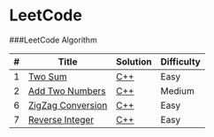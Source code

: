 LeetCode
========

###LeetCode Algorithm

| # | Title | Solution | Difficulty |
|---| ----- | -------- | ---------- |
|1|[Two Sum](https://leetcode.com/problems/two-sum/)| [C++](./cpp/2Sum.cpp)|Easy|
|2|[Add Two Numbers](https://leetcode.com/problems/add-two-numbers/)| [C++](./cpp/addTwoNumbers.cpp)|Medium|
|6|[ZigZag Conversion](https://leetcode.com/problems/zigzag-conversion/)| [C++](./cpp/zigZagConversion.cpp)|Easy|
|7|[Reverse Integer](https://leetcode.com/problems/reverse-integer/)| [C++](./cpp/reverseinteger.cpp)|Easy|

